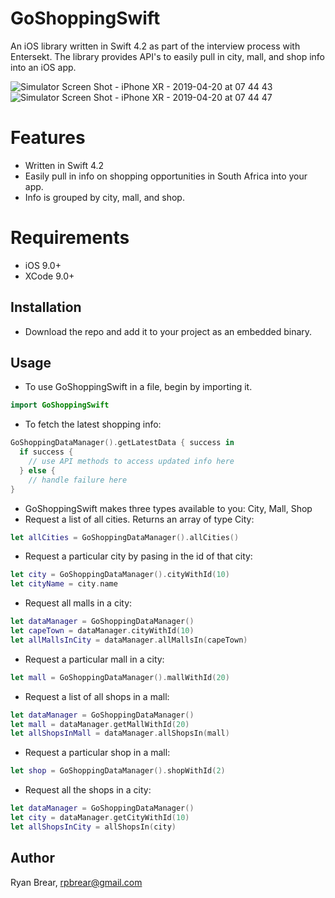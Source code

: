 # GoShoppingSwift
An iOS library written in Swift 4.2 as part of the interview process with Entersekt.  The library provides API's to easily pull in city, mall, and shop info into an iOS app. 

![Simulator Screen Shot - iPhone XR - 2019-04-20 at 07 44 43](https://user-images.githubusercontent.com/21098812/56453281-7300cd80-6340-11e9-91c3-2943b21b02e0.png)
![Simulator Screen Shot - iPhone XR - 2019-04-20 at 07 44 47](https://user-images.githubusercontent.com/21098812/56453282-73996400-6340-11e9-9180-9fcd7ab4ac4a.png)

# Features
- Written in Swift 4.2
- Easily pull in info on shopping opportunities in South Africa into your app. 
- Info is grouped by city, mall, and shop.

# Requirements
- iOS 9.0+
- XCode 9.0+

## Installation
- Download the repo and add it to your project as an embedded binary.

## Usage
- To use GoShoppingSwift in a file, begin by importing it.
```Swift
import GoShoppingSwift
```

- To fetch the latest shopping info:
```Swift
GoShoppingDataManager().getLatestData { success in
  if success {
    // use API methods to access updated info here 
  } else {
    // handle failure here
}
```

- GoShoppingSwift makes three types available to you: City, Mall, Shop
- Request a list of all cities. Returns an array of type City:
```Swift
let allCities = GoShoppingDataManager().allCities()
```

- Request a particular city by pasing in the id of that city:
```Swift
let city = GoShoppingDataManager().cityWithId(10)
let cityName = city.name
```

- Request all malls in a city:
```Swift
let dataManager = GoShoppingDataManager()
let capeTown = dataManager.cityWithId(10)
let allMallsInCity = dataManager.allMallsIn(capeTown)
```

- Request a particular mall in a city:
```Swift
let mall = GoShoppingDataManager().mallWithId(20)
```

- Request a list of all shops in a mall:
```Swift
let dataManager = GoShoppingDataManager()
let mall = dataManager.getMallWithId(20)
let allShopsInMall = dataManager.allShopsIn(mall)
```

- Request a particular shop in a mall:
```Swift
let shop = GoShoppingDataManager().shopWithId(2)
```

- Request all the shops in a city:
```Swift
let dataManager = GoShoppingDataManager()
let city = dataManager.getCityWithId(10)
let allShopsInCity = allShopsIn(city)
```

## Author
Ryan Brear, rpbrear@gmail.com
